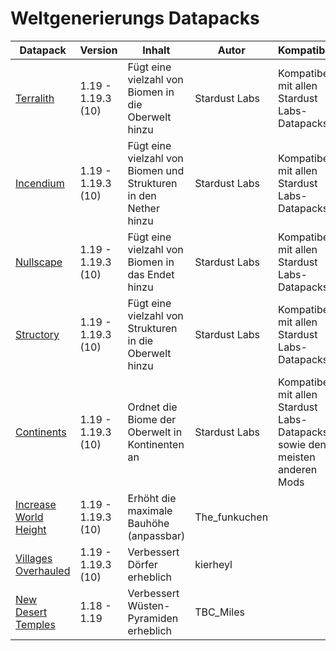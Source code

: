 # Weltgenerierungs Datapacks

Datapack  | Version | Inhalt | Autor | Kompatiblität
--------- | ------- | ------ | ----- | --------------
[Terralith](https://www.stardustlabs.net/datapacks#Terralith) | 1.19 - 1.19.3 (10) | Fügt eine vielzahl von Biomen in die Oberwelt hinzu | Stardust Labs | Kompatibel mit allen Stardust Labs-Datapacks
[Incendium](https://www.stardustlabs.net/datapacks#Incendium) | 1.19 - 1.19.3 (10) | Fügt eine vielzahl von Biomen und Strukturen in den Nether hinzu | Stardust Labs | Kompatibel mit allen Stardust Labs-Datapacks
[Nullscape](https://www.stardustlabs.net/datapacks#Nullscape) | 1.19 - 1.19.3 (10) | Fügt eine vielzahl von Biomen in das Endet hinzu | Stardust Labs | Kompatibel mit allen Stardust Labs-Datapacks
[Structory](https://www.stardustlabs.net/datapacks#Structory) | 1.19 - 1.19.3 (10) | Fügt eine vielzahl von Strukturen in die Oberwelt hinzu | Stardust Labs | Kompatibel mit allen Stardust Labs-Datapacks
[Continents](https://www.planetminecraft.com/data-pack/continents/) | 1.19 - 1.19.3 (10) | Ordnet die Biome der Oberwelt in Kontinenten an | Stardust Labs | Kompatibel mit allen Stardust Labs-Datapacks sowie den meisten anderen Mods
[Increase World Height](https://www.planetminecraft.com/data-pack/increase-world-height-to-1024-blocks-1-19-1/) | 1.19 - 1.19.3 (10) | Erhöht die maximale Bauhöhe (anpassbar) | The_funkuchen |
[Villages Overhauled](https://www.planetminecraft.com/data-pack/villages-overhauled/) | 1.19 - 1.19.3 (10) | Verbessert Dörfer erheblich | kierheyl |
[New Desert Temples](https://www.planetminecraft.com/data-pack/new-desert-temples-better-structures/) | 1.18 - 1.19 | Verbessert Wüsten-Pyramiden erheblich | TBC_Miles |